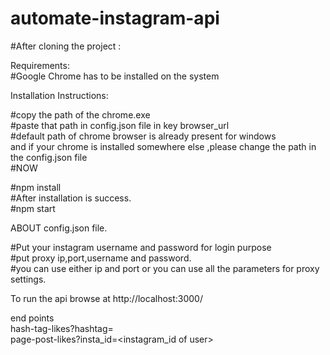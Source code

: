 # automate-instagram-api

#After cloning the project :

Requirements:<br>
#Google Chrome has to be installed on the system<br>

Installation Instructions: <br>

#copy the path of the chrome.exe<br>
#paste that path in config.json file in key browser_url<br>
#default path of chrome browser is already present for windows <br>
 and if your chrome is installed somewhere else ,please change the path in the config.json file <br>
#NOW<br>

#npm install<br>
#After installation is success.<br>
#npm start<br>

ABOUT config.json file.<br>

#Put your instagram username and password for login purpose<br>
#put proxy ip,port,username and password.<br>
#you can use either ip and port or you can use all the parameters for proxy settings.<br>


To run the api
browse at http://localhost:3000/

end points<br>
hash-tag-likes?hashtag=<any hash tag><br>
page-post-likes?insta_id=<instagram_id of user>

 



